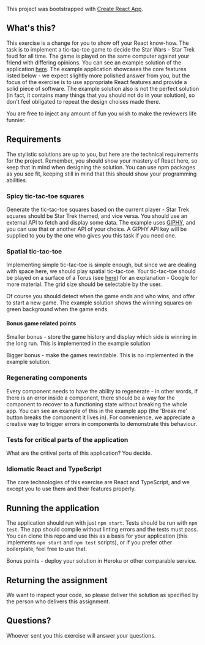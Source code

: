 This project was bootstrapped with [Create React App](https://github.com/facebookincubator/create-react-app).

## What's this?

This exercise is a change for you to show off your React know-how. The task is to implement a tic-tac-toe
game to decide the Star Wars - Star Trek feud for all time. The game is played on the same computer against
your friend with differing opinions. You can see an example solution of the application
[here](https://react-features-exercise.herokuapp.com). The example application showcases the core features
listed below - we expect slightly more polished answer from you, but the focus of the exercise is to use
appropriate React features and provide a solid piece of software. The example solution also is not the
perfect solution (in fact, it contains many things that you should not do in your solution),
so don't feel obligated to repeat the design choises made there.

You are free to inject any amount of fun you wish to make the reviewers life funnier.

## Requirements

The stylistic solutions are up to you, but here are the technical requirements for the project. Remember, you
should show your mastery of React here, so keep that in mind when designing the solution. You can use npm packages
as you see fit, keeping still in mind that this should show your programming abilities.

### Spicy tic-tac-toe squares

Generate the tic-tac-toe squares based on the current player - Star Trek squares should be Star Trek themed,
and vice versa. You should use an external API to fetch and display some data. The example uses
[GIPHY](https://giphy.com/), and you can use that or another API of your choice. A GIPHY API key will be
supplied to you by the one who gives you this task if you need one.

### Spatial tic-tac-toe

Implementing simple tic-tac-toe is simple enough, but since we are dealing with space here, we should play
spatial tic-tac-toe. Your tic-tac-toe should be played on a surface of a Torus (see
[here](http://mathforum.org/library/drmath/view/55291.html)) for an explanation - Google for more material.
The grid size should be selectable by the user.

Of course you should detect when the game ends and who wins, and offer to start a new game. The example solution
shows the winning squares on green background when the game ends.

#### Bonus game related points

Smaller bonus - store the game history and display which side is winning in the long run. This is implemented
in the example solution

Bigger bonus - make the games rewindable. This is no implemented in the example solution.

### Regenerating components

Every component needs to have the ability to regenerate - in other words, if there is an error inside a component, there
should be a way for the component to recover to a functioning state without breaking the whole app. You can
see an example of this in the example app (the 'Break me' button breaks the component it lives in). For convenience,
we appreciate a creative way to trigger errors in components to demonstrate this behaviour.

### Tests for critical parts of the application

What are the critival parts of this application? You decide.

### Idiomatic React and TypeScript

The core technologies of this exercise are React and TypeScript, and we except you to use them and their features
properly.

## Running the application

The application should run with just `npm start`. Tests should be run with `npm test`. The app should compile without
linting errors and the tests must pass. You can clone this repo and use this as a basis for your application (this implements
`npm start` and `npm test` scripts), or if you prefer other boilerplate, feel free to use that.

Bonus points - deploy your solution in Heroku or other comparable service.

## Returning the assignment

We want to inspect your code, so please deliver the solution as specified by the person who delivers this assignment.

## Questions?

Whoever sent you this exercise will answer your questions.